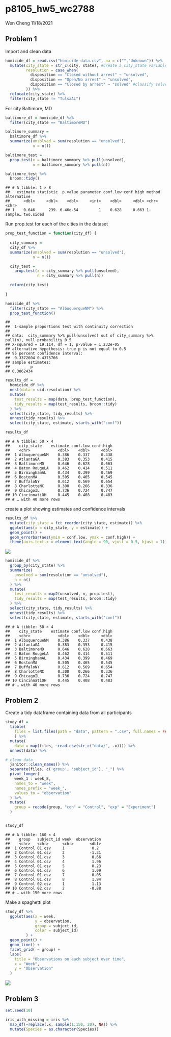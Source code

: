 p8105\_hw5\_wc2788
================
Wen Cheng
11/18/2021

## Problem 1

Import and clean data

``` r
homicide_df = read.csv("homicide-data.csv", na = c("","Unknown")) %>%
  mutate(city_state = str_c(city, state), #create a city_state variable
         resolution = case_when(
           disposition == "Closed without arrest" ~ "unsolved",
           disposition == "Open/No arrest" ~ "unsolved",
           disposition == "Closed by arrest" ~ "solved" #classify solved and unsolved
         )) %>%
  relocate(city_state) %>%
  filter(city_state != "TulsaAL")
```

For city Baltimore, MD

``` r
baltimore_df = homicide_df %>%
  filter(city_state == "BaltimoreMD")

baltimore_summary = 
  baltimore_df %>%
  summarize(unsolved = sum(resolution == "unsolved"),
            n = n())

baltimore_test = 
  prop.test(x = baltimore_summary %>% pull(unsolved),
            n = baltimore_summary %>% pull(n))

baltimore_test %>%
  broom::tidy()
```

    ## # A tibble: 1 × 8
    ##   estimate statistic  p.value parameter conf.low conf.high method    alternative
    ##      <dbl>     <dbl>    <dbl>     <int>    <dbl>     <dbl> <chr>     <chr>      
    ## 1    0.646      239. 6.46e-54         1    0.628     0.663 1-sample… two.sided

Run prop.test for each of the cities in the dataset

``` r
prop_test_function = function(city_df) {
  
  city_summary = 
  city_df %>%
  summarize(unsolved = sum(resolution == "unsolved"),
            n = n())

  city_test = 
    prop.test(x = city_summary %>% pull(unsolved),
              n = city_summary %>% pull(n))

  return(city_test)
  
}

homicide_df %>%
  filter(city_state == "AlbuquerqueNM") %>%
  prop_test_function()
```

    ## 
    ##  1-sample proportions test with continuity correction
    ## 
    ## data:  city_summary %>% pull(unsolved) out of city_summary %>% pull(n), null probability 0.5
    ## X-squared = 19.114, df = 1, p-value = 1.232e-05
    ## alternative hypothesis: true p is not equal to 0.5
    ## 95 percent confidence interval:
    ##  0.3372604 0.4375766
    ## sample estimates:
    ##         p 
    ## 0.3862434

``` r
results_df = 
  homicide_df %>%
  nest(data = uid:resolution) %>%
  mutate(
    test_results = map(data, prop_test_function),
    tidy_results = map(test_results, broom::tidy)
  ) %>%
  select(city_state, tidy_results) %>%
  unnest(tidy_results) %>%
  select(city_state, estimate, starts_with("conf"))

results_df
```

    ## # A tibble: 50 × 4
    ##    city_state    estimate conf.low conf.high
    ##    <chr>            <dbl>    <dbl>     <dbl>
    ##  1 AlbuquerqueNM    0.386    0.337     0.438
    ##  2 AtlantaGA        0.383    0.353     0.415
    ##  3 BaltimoreMD      0.646    0.628     0.663
    ##  4 Baton RougeLA    0.462    0.414     0.511
    ##  5 BirminghamAL     0.434    0.399     0.469
    ##  6 BostonMA         0.505    0.465     0.545
    ##  7 BuffaloNY        0.612    0.569     0.654
    ##  8 CharlotteNC      0.300    0.266     0.336
    ##  9 ChicagoIL        0.736    0.724     0.747
    ## 10 CincinnatiOH     0.445    0.408     0.483
    ## # … with 40 more rows

create a plot showing estimates and confidence intervals

``` r
results_df %>%
  mutate(city_state = fct_reorder(city_state, estimate)) %>%
  ggplot(aes(x = city_state, y = estimate)) +
  geom_point() +
  geom_errorbar(aes(ymin = conf.low, ymax = conf.high)) +
  theme(axis.text.x = element_text(angle = 90, vjust = 0.5, hjust = 1))
```

![](p8105_hw5_wc2788_files/figure-gfm/unnamed-chunk-5-1.png)<!-- -->

``` r
homicide_df %>%
  group_by(city_state) %>%
  summarize(
    unsolved = sum(resolution == "unsolved"),
    n = n()
  ) %>%
  mutate(
    test_results = map2(unsolved, n, prop.test),
    tidy_results = map(test_results, broom::tidy)
  ) %>%
  select(city_state, tidy_results) %>%
  unnest(tidy_results) %>%
  select(city_state, estimate, starts_with("conf"))
```

    ## # A tibble: 50 × 4
    ##    city_state    estimate conf.low conf.high
    ##    <chr>            <dbl>    <dbl>     <dbl>
    ##  1 AlbuquerqueNM    0.386    0.337     0.438
    ##  2 AtlantaGA        0.383    0.353     0.415
    ##  3 BaltimoreMD      0.646    0.628     0.663
    ##  4 Baton RougeLA    0.462    0.414     0.511
    ##  5 BirminghamAL     0.434    0.399     0.469
    ##  6 BostonMA         0.505    0.465     0.545
    ##  7 BuffaloNY        0.612    0.569     0.654
    ##  8 CharlotteNC      0.300    0.266     0.336
    ##  9 ChicagoIL        0.736    0.724     0.747
    ## 10 CincinnatiOH     0.445    0.408     0.483
    ## # … with 40 more rows

## Problem 2

Create a tidy dataframe containing data from all participants

``` r
study_df = 
  tibble(
    files = list.files(path = "data", pattern = ".csv", full.names = FALSE)
    ) %>%
  mutate(
    data = map(files, ~read.csv(str_c("data/", .x)))) %>% 
  unnest(data) %>%

# clean data
  janitor::clean_names() %>% 
  separate(files, c('group', 'subject_id'), "_") %>%
  pivot_longer(
    week_1 : week_8,
    names_to = "week",
    names_prefix = "week_",
    values_to = "observation"
  ) %>%
  mutate(
    group = recode(group, "con" = "Control", "exp" = "Experiment")
  )


study_df
```

    ## # A tibble: 160 × 4
    ##    group   subject_id week  observation
    ##    <chr>   <chr>      <chr>       <dbl>
    ##  1 Control 01.csv     1            0.2 
    ##  2 Control 01.csv     2           -1.31
    ##  3 Control 01.csv     3            0.66
    ##  4 Control 01.csv     4            1.96
    ##  5 Control 01.csv     5            0.23
    ##  6 Control 01.csv     6            1.09
    ##  7 Control 01.csv     7            0.05
    ##  8 Control 01.csv     8            1.94
    ##  9 Control 02.csv     1            1.13
    ## 10 Control 02.csv     2           -0.88
    ## # … with 150 more rows

Make a spaghetti plot

``` r
study_df %>% 
  ggplot(aes(x = week, 
             y = observation, 
             group = subject_id, 
             color = subject_id)
         ) + 
  geom_point() +
  geom_line() +
  facet_grid( ~ group) +
  labs(
    title = "Observations on each subject over time",
    x = "Week",
    y = "Observation"
  ) 
```

![](p8105_hw5_wc2788_files/figure-gfm/unnamed-chunk-8-1.png)<!-- -->

## Problem 3

``` r
set.seed(10)

iris_with_missing = iris %>% 
  map_df(~replace(.x, sample(1:150, 20), NA)) %>%
  mutate(Species = as.character(Species))
```
